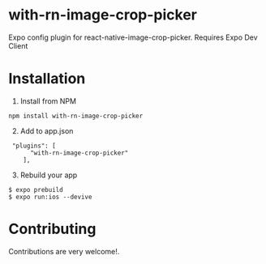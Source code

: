# with-rn-image-crop-picker

Expo config plugin for react-native-image-crop-picker.
Requires Expo Dev Client

# Installation

1. Install from NPM

```
npm install with-rn-image-crop-picker
```

2. Add to app.json

```
 "plugins": [
      "with-rn-image-crop-picker"
    ],
```

3. Rebuild your app

```
$ expo prebuild
$ expo run:ios --devive
```

# Contributing

Contributions are very welcome!.
